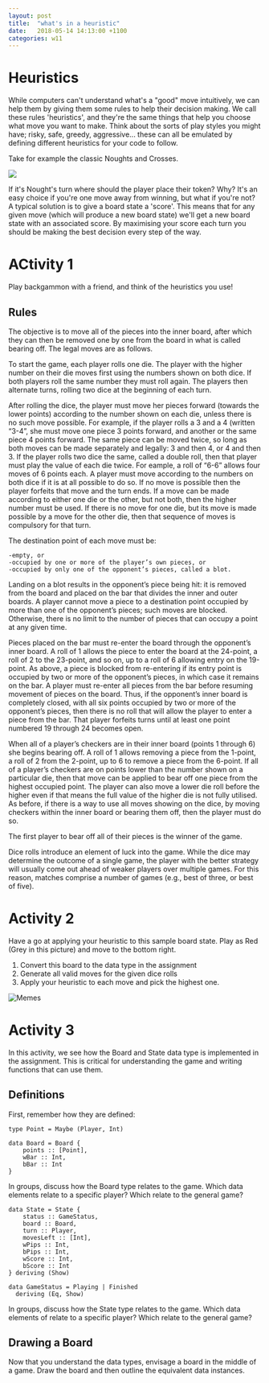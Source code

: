 ```yaml
---
layout: post
title:  "what's in a heuristic"
date:   2018-05-14 14:13:00 +1100
categories: w11
---
```


# Heuristics

While computers can't understand what's a "good" move intuitively, we can help them by giving them some rules to help their decision making. We call these rules 'heuristics', and they're the same things that help you choose what move you want to make. Think about the sorts of play styles you might have; risky, safe, greedy, aggressive... these can all be emulated by defining different heuristics for your code to follow.

Take for example the classic Noughts and Crosses. 

![](https://github.com/COMP1100-PAL/comp1100-pal.github.io/blob/master/img/32454409_2651790308194607_2645218062084603904_n.png?raw=true)

If it's Nought's turn where should the player place their token? Why?
It's an easy choice if you're one move away from winning, but what if you're not? A typical solution is to give a board state a 'score'. This means that for any given move (which will produce a new board state) we'll get a new board state with an associated score. By maximising your score each turn you should be making the best decision every step of the way.

# ACtivity 1

Play backgammon with a friend, and think of the heuristics you use!

## Rules

The objective is to move all of the pieces into the inner board, after which they can then be removed one by one from the board in what is called bearing off. The legal moves are as follows.

To start the game, each player rolls one die. The player with the higher number on their die moves first using the numbers shown on both dice. If both players roll the same number they must roll again. The players then alternate turns, rolling two dice at the beginning of each turn.

After rolling the dice, the player must move her pieces forward (towards the lower points) according to the number shown on each die, unless there is no such move possible. For example, if the player rolls a 3 and a 4 (written “3-4”, she must move one piece 3 points forward, and another or the same piece 4 points forward. The same piece can be moved twice, so long as both moves can be made separately and legally: 3 and then 4, or 4 and then 3. If the player rolls two dice the same, called a double roll, then that player must play the value of each die twice. For eample, a roll of “6-6” allows four moves of 6 points each. A player must move according to the numbers on both dice if it is at all possible to do so. If no move is possible then the player forfeits that move and the turn ends. If a move can be made according to either one die or the other, but not both, then the higher number must be used. If there is no move for one die, but its move is made possible by a move for the other die, then that sequence of moves is compulsory for that turn.

The destination point of each move must be:

    -empty, or
    -occupied by one or more of the player’s own pieces, or
    -occupied by only one of the opponent’s pieces, called a blot.

Landing on a blot results in the opponent’s piece being hit: it is removed from the board and placed on the bar that divides the inner and outer boards. A player cannot move a piece to a destination point occupied by more than one of the opponent’s pieces; such moves are blocked. Otherwise, there is no limit to the number of pieces that can occupy a point at any given time.

Pieces placed on the bar must re-enter the board through the opponent’s inner board. A roll of 1 allows the piece to enter the board at the 24-point, a roll of 2 to the 23-point, and so on, up to a roll of 6 allowing entry on the 19-point. As above, a piece is blocked from re-entering if its entry point is occupied by two or more of the opponent’s pieces, in which case it remains on the bar. A player must re-enter all pieces from the bar before resuming movement of pieces on the board. Thus, if the opponent’s inner board is completely closed, with all six points occupied by two or more of the opponent’s pieces, then there is no roll that will allow the player to enter a piece from the bar. That player forfeits turns until at least one point numbered 19 through 24 becomes open.

When all of a player’s checkers are in their inner board (points 1 through 6) she begins bearing off. A roll of 1 allows removing a piece from the 1-point, a roll of 2 from the 2-point, up to 6 to remove a piece from the 6-point. If all of a player’s checkers are on points lower than the number shown on a particular die, then that move can be applied to bear off one piece from the highest occupied point. The player can also move a lower die roll before the higher even if that means the full value of the higher die is not fully utilised. As before, if there is a way to use all moves showing on the dice, by moving checkers within the inner board or bearing them off, then the player must do so.

The first player to bear off all of their pieces is the winner of the game.

Dice rolls introduce an element of luck into the game. While the dice may determine the outcome of a single game, the player with the better strategy will usually come out ahead of weaker players over multiple games. For this reason, matches comprise a number of games (e.g., best of three, or best of five).

# Activity 2

Have a go at applying your heuristic to this sample board state. Play as Red (Grey in this picture) and move to the bottom right.

1. Convert this board to the data type in the assignment
2. Generate all valid moves for the given dice rolls
3. Apply your heuristic to each move and pick the highest one.

![Memes](https://github.com/COMP1100-PAL/comp1100-pal.github.io/blob/master/img/sample_board.png?raw=true "Sample MLG text fam")

# Activity 3

In this activity, we see how the Board and State data type is implemented in the assignment. This is critical for understanding the game and writing functions that can use them.

## Definitions

First, remember how they are defined:

	type Point = Maybe (Player, Int)

	data Board = Board {
		points :: [Point],
		wBar :: Int,
		bBar :: Int
	}

In groups, discuss how the Board type relates to the game. Which data elements relate to a specific player? Which relate to the general game?

	data State = State {
		status :: GameStatus,
		board :: Board,
		turn :: Player,
		movesLeft :: [Int],
		wPips :: Int,
		bPips :: Int,
		wScore :: Int,
		bScore :: Int
	} deriving (Show)

	data GameStatus = Playing | Finished
	  deriving (Eq, Show)

In groups, discuss how the State type relates to the game. Which data elements of relate to a specific player? Which relate to the general game?


## Drawing a Board

Now that you understand the data types, envisage a board in the middle of a game. Draw the board and then outline the equivalent data instances.

